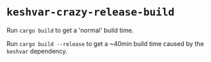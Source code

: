 # `keshvar-crazy-release-build`

Run `cargo build` to get a 'normal' build time.

Run `cargo build --release` to get a ~40min build time caused by the `keshvar` dependency.
